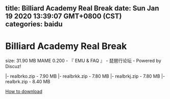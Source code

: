 
title: Billiard Academy Real Break
date: Sun Jan 19 2020 13:39:07 GMT+0800 (CST)    
categories: baidu
---

# Billiard Academy Real Break
size: 31.90 MB
 MAME 0.200 - 『 EMU & FAQ 』 - 琵琶行论坛 - Powered by Discuz!
 
|- realbrko.zip - 7.90 MB
|- realbrkk.zip - 7.80 MB
|- realbrkj.zip - 7.80 MB
|- realbrk.zip - 8.40 MB

[How to download](https://bpcam.bemobtrk.com/go/2ceec3aa-1ca2-46d6-b9ff-aaa5c184517c?jno=5247)